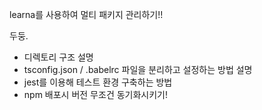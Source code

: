 
learna를 사용하여 멀티 패키지 관리하기!!

두둥.

- 디렉토리 구조 설명
- tsconfig.json / .babelrc 파일을 분리하고 설정하는 방법 설명
- jest를 이용해 테스트 환경 구축하는 방법
- npm 배포시 버전 무조건 동기화시키기!
